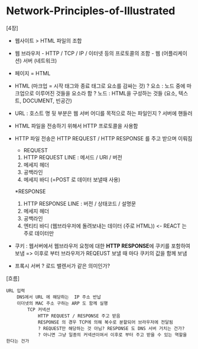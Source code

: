 # Network-Principles-of-Illustrated
[4장]

- 웹사이트 > HTML 파일의 조합 
- 웹 브라우저 - HTTP / TCP / IP / 이터넷 등의 프로토콜의 조함 - 웹 (어플리케이션) 서버 
                                (네트워크)

- 페이지 = HTML 
- HTML (마크업 = 시작 태그와 종료 태그로 요소를 감싸는 것)
? 요소 : 노드 중에 마크업으로 이루어진 것들을 요소라 함 
? 노드 : HTML을 구성하는 것들 (요소, 텍스트, DOCUMENT, 빈공간)


- URL : 호스트 명 뒷 부분은 웹 서버 어디를 목적으로 하는 파일인지 
? 서버에 핸들러 


- HTML 파일을 전송하기 위해서 HTTP 프로토콜을 사용함 
- HTTP 파일 전송은 HTTP REQUEST / HTTP RESPONSE 를 주고 받으며 이뤄짐
    * REQUEST 
    1) HTTP REQUEST LINE : 메서드 / URI / 버전 
    2) 메세지 헤더 
    3) 공백라인
    4) 메세지 바디 (=POST 로 데이터 보낼때 사용)

    *RESPONSE
    1) HTTP RESPONSE LINE : 버전 / 상태코드 / 설명문 
    2) 메세지 헤더 
    3) 공백라인
    4) 엔티티 바디 (웹브라우저에 돌려보내는 데이터 (주로 HTML)) <- REACT 는 주로 데이터만



- 쿠키 : 웹서버에서 웹브라우저 요청에 대한 **HTTP RESPONSE**에 쿠키를 포함하여 보냄 
=> 이후로 부터 브라우저가 REQEUST 보낼 때 마다 쿠키의 값을 함께 보냄 


- 프록시 서버 
? 로드 밸렌서가 같은 의미인가? 
    

[흐름]
```
URL 입력
    DNS에서 URL 에 해당하는  IP 주소 반납
    이더넷의 MAC 주소 구하는 ARP 도 함께 실행 
        TCP 커넥션 
            HTTP REQUEST / RESPONSE 주고 받음 
            RESPONSE 의 경우 TCP에 의해 복수로 분할되어 브라우저에 전달됨 
            ? REQUEST만 해당하는 것 아님? RESPONSE 도 DNS 서버 거치는 건가? 
            ? 아니면 그냥 일종의 커넥션이여서 이후로 부터 주고 받을 수 있는 역할을 한다는 건가
```
            
